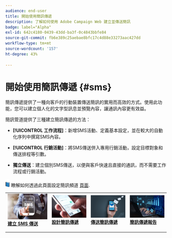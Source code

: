 ```yaml
---
audience: end-user
title: 開始使用簡訊傳遞
description: 了解如何使用 Adobe Campaign Web 建立並傳送簡訊
badge: label="Alpha"
exl-id: 642c4180-0439-43dd-ba3f-0c4843bbfe84
source-git-commit: fb6e389c25aebae8bfc17c4d88e33273aac427dd
workflow-type: tm+mt
source-wordcount: '157'
ht-degree: 43%

---
```


# 開始使用簡訊傳遞 {#sms}

簡訊傳遞提供了一種向客戶的行動裝置傳送簡訊的實用而高效的方式。使用此功能，您可以建立個人化的文字型訊息並預覽內容，讓通訊內容更有效益。

簡訊管道提供了三種建立簡訊傳遞的方法：

* **[!UICONTROL 工作流程]**：新增SMS活動、定義基本設定，並在較大的自動化序列中撰寫SMS內容。

* **[!UICONTROL 行銷活動]**：將SMS傳送併入專用行銷活動，設定目標對象和傳送排程等引數。

* **獨立傳送**：建立個別SMS傳送，以便與客戶快速且直接的通訊，而不需要工作流程或行銷活動。

![](../assets/do-not-localize/book.png) 瞭解如何透過此頁面設定簡訊頻道 [頁面](https://experienceleague.adobe.com/docs/campaign/campaign-v8/campaigns/send/sms.html?lang=en).

<table style="table-layout:fixed"><tr style="border: 0;">
<td>
<a href="create-sms.md">
<img alt="銷售機會" src="assets/do-not-localize/create_sms.png">
</a>
<div><a href="create-sms.md"><strong>建立 SMS 傳送</strong>
</div>
<p>
</td>
<td>
<a href="content-sms.md">
<img alt="不常使用" src="assets/do-not-localize/design_sms.png">
</a>
<div>
<a href="content-sms.md"><strong>設計簡訊傳遞<strong></strong></a>
</div>
<p></td>
<td>
<a href="send-sms.md">
<img alt="驗證" src="assets/do-not-localize/send_sms.png">
</a>
<div>
<a href="send-sms.md"><strong>傳送簡訊傳遞</strong></a>
</div>
<p>
</td>
<td>
<a href="send-sms.md">
<img alt="驗證" src="assets/do-not-localize/report_sms.jpeg">
</a>
<div>
<a href="send-sms.md"><strong>簡訊傳遞報告</strong></a>
</div>
<p>
</td>
</tr></table>
